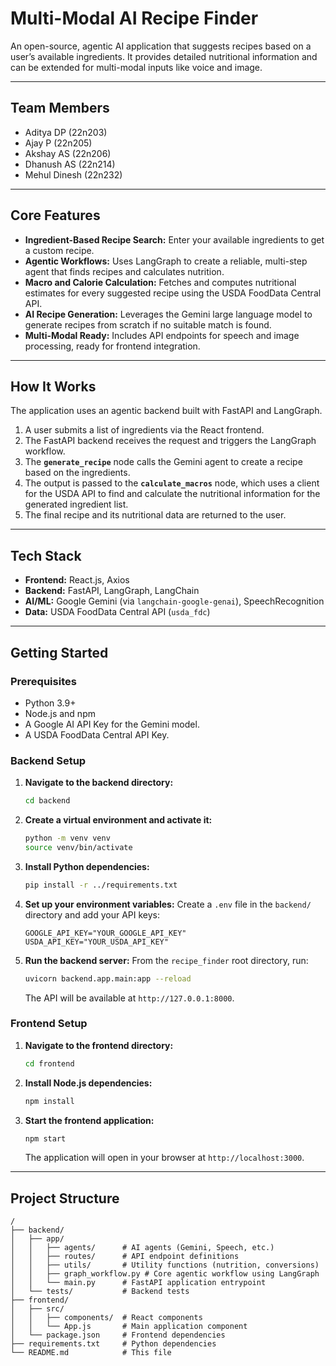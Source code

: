 # Multi-Modal AI Recipe Finder

An open-source, agentic AI application that suggests recipes based on a user’s available ingredients. It provides detailed nutritional information and can be extended for multi-modal inputs like voice and image.

---
## Team Members

* Aditya DP (22n203)
* Ajay P (22n205)
* Akshay AS (22n206)
* Dhanush AS (22n214)
* Mehul Dinesh (22n232)

---

## Core Features

- **Ingredient-Based Recipe Search:** Enter your available ingredients to get a custom recipe.
- **Agentic Workflows:** Uses LangGraph to create a reliable, multi-step agent that finds recipes and calculates nutrition.
- **Macro and Calorie Calculation:** Fetches and computes nutritional estimates for every suggested recipe using the USDA FoodData Central API.
- **AI Recipe Generation:** Leverages the Gemini large language model to generate recipes from scratch if no suitable match is found.
- **Multi-Modal Ready:** Includes API endpoints for speech and image processing, ready for frontend integration.

---

## How It Works

The application uses an agentic backend built with FastAPI and LangGraph.

1.  A user submits a list of ingredients via the React frontend.
2.  The FastAPI backend receives the request and triggers the LangGraph workflow.
3.  The **`generate_recipe`** node calls the Gemini agent to create a recipe based on the ingredients.
4.  The output is passed to the **`calculate_macros`** node, which uses a client for the USDA API to find and calculate the nutritional information for the generated ingredient list.
5.  The final recipe and its nutritional data are returned to the user.

---

## Tech Stack

- **Frontend:** React.js, Axios
- **Backend:** FastAPI, LangGraph, LangChain
- **AI/ML:** Google Gemini (via `langchain-google-genai`), SpeechRecognition
- **Data:** USDA FoodData Central API (`usda_fdc`)

---

## Getting Started

### Prerequisites

- Python 3.9+
- Node.js and npm
- A Google AI API Key for the Gemini model.
- A USDA FoodData Central API Key.

### Backend Setup

1.  **Navigate to the backend directory:**
    ```bash
    cd backend
    ```

2.  **Create a virtual environment and activate it:**
    ```bash
    python -m venv venv
    source venv/bin/activate
    ```

3.  **Install Python dependencies:**
    ```bash
    pip install -r ../requirements.txt
    ```

4.  **Set up your environment variables:**
    Create a `.env` file in the `backend/` directory and add your API keys:
    ```
    GOOGLE_API_KEY="YOUR_GOOGLE_API_KEY"
    USDA_API_KEY="YOUR_USDA_API_KEY"
    ```

5.  **Run the backend server:**
    From the `recipe_finder` root directory, run:
    ```bash
    uvicorn backend.app.main:app --reload
    ```
    The API will be available at `http://127.0.0.1:8000`.

### Frontend Setup

1.  **Navigate to the frontend directory:**
    ```bash
    cd frontend
    ```

2.  **Install Node.js dependencies:**
    ```bash
    npm install
    ```

3.  **Start the frontend application:**
    ```bash
    npm start
    ```
    The application will open in your browser at `http://localhost:3000`.

---

## Project Structure

```
/
├── backend/
│   ├── app/
│   │   ├── agents/      # AI agents (Gemini, Speech, etc.)
│   │   ├── routes/      # API endpoint definitions
│   │   ├── utils/       # Utility functions (nutrition, conversions)
│   │   ├── graph_workflow.py # Core agentic workflow using LangGraph
│   │   └── main.py      # FastAPI application entrypoint
│   └── tests/           # Backend tests
├── frontend/
│   ├── src/
│   │   ├── components/  # React components
│   │   └── App.js       # Main application component
│   └── package.json     # Frontend dependencies
├── requirements.txt     # Python dependencies
└── README.md            # This file
```